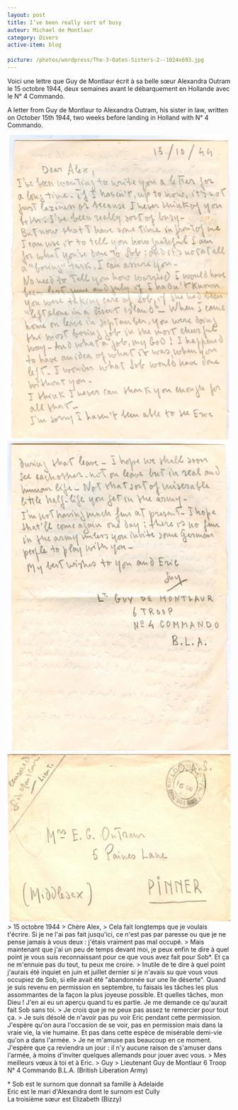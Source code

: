 ```yaml
---
layout: post
title: I’ve been really sort of busy
auteur: Michael de Montlaur
category: Divers
active-item: blog

picture: /photos/wordpress/The-3-Oates-Sisters-2--1024x693.jpg
---
```


Voici une lettre que Guy de Montlaur écrit à sa belle sœur Alexandra Outram le 15 octobre 1944, deux semaines avant le débarquement en Hollande avec le N° 4 Commando.

A letter from Guy de Montlaur to Alexandra Outram, his sister in law, written on October 15th 1944, two weeks before landing in Holland with N° 4 Commando.

<!--more-->

<img class="aligncenter size-full wp-image-1511" src="/photos/wordpress/GdeM-44-10-2.jpg" alt="GdeM 44 10 2" width="573" height="686" />

<img class="aligncenter size-full wp-image-1512" src="/photos/wordpress/GdeM-44-10-3.jpg" alt="GdeM 44 10 3" width="573" height="702" />

<img class="aligncenter size-full wp-image-1513" src="/photos/wordpress/GdeM-44-10-1.jpg" alt="GdeM 44 10 1" width="588" height="377" />
>
15 octobre 1944
>
Chère Alex,
>
Cela fait longtemps que je voulais t'écrire. Si je ne l'ai pas fait jusqu'ici, ce n'est pas par paresse ou que je ne pense jamais à vous deux : j'étais vraiment pas mal occupé.
>
Mais maintenant que j'ai un peu de temps devant moi, je peux enfin te dire à quel point je vous suis reconnaissant pour ce que vous avez fait pour Sob*. Et ça ne m'ennuie pas du tout, tu peux me croire.
>
Inutile de te dire à quel point j'aurais été inquiet en juin et juillet dernier si je n'avais su que vous vous occupiez de Sob, si elle avait été "abandonnée sur une île déserte". Quand je suis revenu en permission en septembre, tu faisais les tâches les plus assommantes de la façon la plus joyeuse possible. Et quelles tâches, mon Dieu ! J'en ai eu un aperçu quand tu es partie. Je me demande ce qu'aurait fait Sob sans toi.
>
Je crois que je ne peux pas assez te remercier pour tout ça.
>
Je suis désolé de n'avoir pas pu voir Eric pendant cette permission. J'espère qu'on aura l'occasion de se voir, pas en permission mais dans la vraie vie, la vie humaine. Et pas dans cette espèce de misérable demi-vie qu'on a dans l'armée.
>
Je ne m'amuse pas beaucoup en ce moment. J'espère que ça reviendra un jour : il n'y aucune raison de s'amuser dans l'armée, à moins d'inviter quelques allemands pour jouer avec vous.
>
Mes meilleurs vœux à toi et à Eric.
>
Guy
>
Lieutenant Guy de Montlaur
6 Troop
N° 4 Commando
B.L.A. (British Liberation Army)

\* Sob est le surnom que donnait sa famille à Adelaide  
Eric est le mari d'Alexandra dont le surnom est Cully  
La troisième sœur est Elizabeth (Bizzy)
